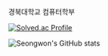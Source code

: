 경북대학교 컴퓨터학부

[![Solved.ac Profile](http://mazassumnida.wtf/api/v2/generate_badge?boj=seongwon22)](https://solved.ac/seongwon22/)

![Seongwon's GitHub stats](https://github-readme-stats.vercel.app/api?username=seongwon02&show_icons=true&theme=radical)

